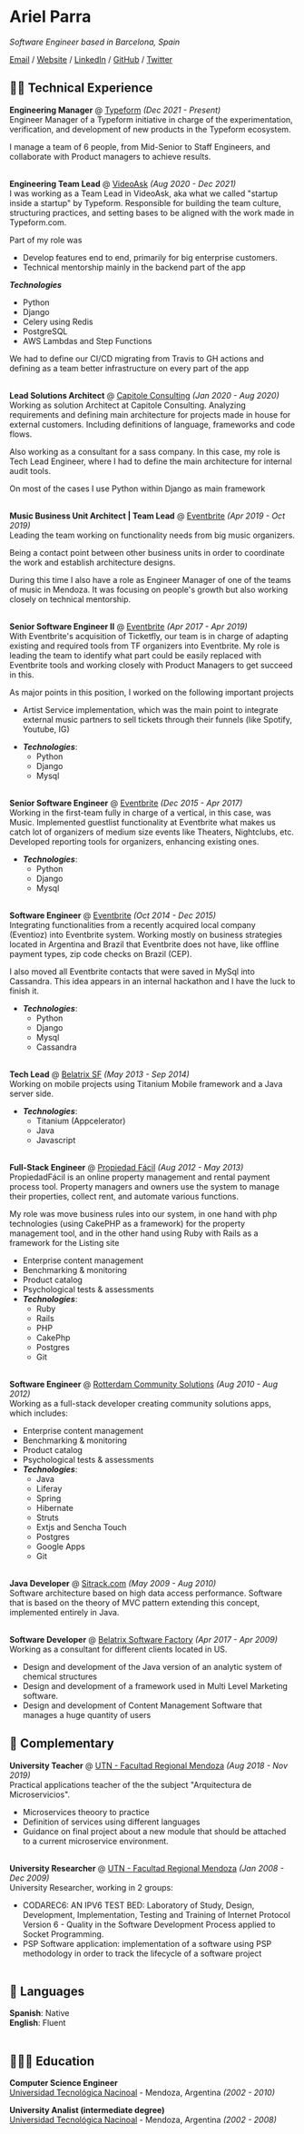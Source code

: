# Ariel Parra

_Software Engineer based in Barcelona, Spain_ <br>

[Email](mailto:darkaico@gmail.com) / [Website](https://workwithcarolyn.com/) / [LinkedIn](https://www.linkedin.com/in/arielparra/) / [GitHub](https://github.com/darkaico/) / [Twitter](https://twitter.com/darkaico/)

## 👨‍💻 Technical Experience

**Engineering Manager** @ [Typeform](https://www.linkedin.com/company/typeform-/) _(Dec 2021 - Present)_ <br>
Engineer Manager of a Typeform initiative in charge of the experimentation, verification, and development of new products in the Typeform ecosystem.

I manage a team of 6 people, from Mid-Senior to Staff Engineers, and collaborate with Product managers to achieve results.
<br><br>

**Engineering Team Lead** @ [VideoAsk](https://www.linkedin.com/company/videoask/) _(Aug 2020 - Dec 2021)_ <br>
I was working as a Team Lead in VideoAsk, aka what we called "startup inside a startup" by Typeform.
Responsible for building the team culture, structuring practices, and setting bases to be aligned with the work made in Typeform.com.

Part of my role was

- Develop features end to end, primarily for big enterprise customers.
- Technical mentorship mainly in the backend part of the app

**_Technologies_**

- Python
- Django
- Celery using Redis
- PostgreSQL
- AWS Lambdas and Step Functions

We had to define our CI/CD migrating from Travis to GH actions and defining as a team better infrastructure on every part of the app
<br><br>

**Lead Solutions Architect** @ [Capitole Consulting](https://www.linkedin.com/company/capitole-consulting/) _(Jan 2020 - Aug 2020)_ <br>
Working as solution Architect at Capitole Consulting.
Analyzing requirements and defining main architecture for projects made in house for external customers. Including definitions of language, frameworks and code flows.

Also working as a consultant for a sass company. In this case, my role is Tech Lead Engineer, where I had to define the main architecture for internal audit tools.

On most of the cases I use Python within Django as main framework
<br><br>

**Music Business Unit Architect | Team Lead** @ [Eventbrite](https://www.linkedin.com/company/eventbrite/) _(Apr 2019 - Oct 2019)_ <br>
Leading the team working on functionality needs from big music organizers.

Being a contact point between other business units in order to coordinate the work and establish architecture designs.

During this time I also have a role as Engineer Manager of one of the teams of music in Mendoza. It was focusing on people's growth but also working closely on technical mentorship.
<br><br>

**Senior Software Engineer II** @ [Eventbrite](https://www.linkedin.com/company/eventbrite/) _(Apr 2017 - Apr 2019)_ <br>
With Eventbrite's acquisition of Ticketfly, our team is in charge of adapting existing and required tools from TF organizers into Eventbrite.
My role is leading the team to identify what part could be easily replaced with Eventbrite tools and working closely with Product Managers to get succeed in this.

As major points in this position, I worked on the following important projects

- Artist Service implementation, which was the main point to integrate external music partners to sell tickets through their funnels (like Spotify, Youtube, IG)

* **_Technologies_**:
  - Python
  - Django
  - Mysql
    <br><br>

**Senior Software Engineer** @ [Eventbrite](https://www.linkedin.com/company/eventbrite/) _(Dec 2015 - Apr 2017)_ <br>
Working in the first-team fully in charge of a vertical, in this case, was Music.
Implemented guestlist functionality at Eventbrite what makes us catch lot of organizers of medium size events like Theaters, Nightclubs, etc.
Developed reporting tools for organizers, enhancing existing ones.

- **_Technologies_**:
  - Python
  - Django
  - Mysql
    <br><br>

**Software Engineer** @ [Eventbrite](https://www.linkedin.com/company/eventbrite/) _(Oct 2014 - Dec 2015)_ <br>
Integrating functionalities from a recently acquired local company (Eventioz) into Eventbrite system.
Working mostly on business strategies located in Argentina and Brazil that Eventbrite does not have, like offline payment types, zip code checks on Brazil (CEP).

I also moved all Eventbrite contacts that were saved in MySql into Cassandra. This idea appears in an internal hackathon and I have the luck to finish it.

- **_Technologies_**:
  - Python
  - Django
  - Mysql
  - Cassandra
    <br><br>

**Tech Lead** @ [Belatrix SF](https://www.linkedin.com/company/belatrix-software/) _(May 2013 - Sep 2014)_ <br>
Working on mobile projects using Titanium Mobile framework and a Java server side.

- **_Technologies_**:
  - Titanium (Appcelerator)
  - Java
  - Javascript
    <br><br>

**Full-Stack Engineer** @ [Propiedad Fácil](https://www.linkedin.com/company/propiedad-f-cil/) _(Aug 2012 - May 2013)_ <br>
PropiedadFácil is an online property management and rental payment process tool.
Property managers and owners use the system to manage their properties, collect rent, and automate various functions.

My role was move business rules into our system, in one hand with php technologies (using CakePHP as a framework) for the property management tool, and in the other hand using Ruby with Rails as a framework for the Listing site

- Enterprise content management
- Benchmarking & monitoring
- Product catalog
- Psychological tests & assessments
- **_Technologies_**:
  - Ruby
  - Rails
  - PHP
  - CakePhp
  - Postgres
  - Git
    <br><br>

**Software Engineer** @ [Rotterdam Community Solutions](https://www.linkedin.com/company/rithm-netherlands/) _(Aug 2010 - Aug 2012)_ <br>
Working as a full-stack developer creating community solutions apps, which includes:

- Enterprise content management
- Benchmarking & monitoring
- Product catalog
- Psychological tests & assessments
- **_Technologies_**:
  - Java
  - Liferay
  - Spring
  - Hibernate
  - Struts
  - Extjs and Sencha Touch
  - Postgres
  - Google Apps
  - Git
    <br><br>

**Java Developer** @ [Sitrack.com](https://www.linkedin.com/company/sitrack.com/) _(May 2009 - Aug 2010)_ <br>
Software architecture based on high data access performance. Software that is based on the theory of MVC pattern extending this concept, implemented entirely in Java.
<br><br>

**Software Developer** @ [Belatrix Software Factory](https://www.linkedin.com/company/belatrix-software/) _(Apr 2017 - Apr 2009)_ <br>
Working as a consultant for different clients located in US.

- Design and development of the Java version of an analytic system of chemical structures
- Design and development of a framework used in Multi Level Marketing software.
- Design and development of Content Management Software that manages a huge quantity of users

## 📌 Complementary

**University Teacher** @ [UTN - Facultad Regional Mendoza](https://utn.edu.ar/es/) _(Aug 2018 - Nov 2019)_<br>
Practical applications teacher of the the subject "Arquitectura de Microservicios".

- Microservices theoory to practice
- Definition of services using different languages
- Guidance on final project about a new module that should be attached to a current microservice environment.
  <br><br>

**University Researcher** @ [UTN - Facultad Regional Mendoza](https://utn.edu.ar/es/) _(Jan 2008 - Dec 2009)_<br>
University Researcher, working in 2 groups:

- CODAREC6: AN IPV6 TEST BED: Laboratory of Study, Design, Development, Implementation, Testing and Training of Internet Protocol Version 6 - Quality in the Software Development Process applied to Socket Programming.
- PSP Software application: implementation of a software using PSP methodology in order to track the lifecycle of a software project
  <br><br>

## 💬 Languages

**Spanish**: Native <br>
**English**: Fluent
<br><br>

## 👩🏼‍🎓 Education

**Computer Science Engineer** <br>
[Universidad Tecnológica Nacinoal](https://utn.edu.ar/es/) - Mendoza, Argentina _(2002 - 2010)_ <br>

**University Analist (intermediate degree)** <br>
[Universidad Tecnológica Nacinoal](https://utn.edu.ar/es/) - Mendoza, Argentina _(2002 - 2008)_ <br>
